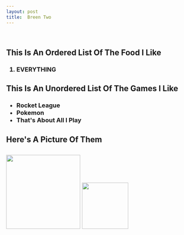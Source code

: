 ```yaml
---
layout: post
title:  Breen Two
---
```

 <br>
 <h2>This Is An Ordered List Of The Food I Like</h2>
<h3>
<ol>

<li>
EVERYTHING
</li>
</ol>
</h3>
<h2>This Is An Unordered List Of The Games I Like</h2>
<h3>
<!--This Starts An Unordered List-->
<ul>
<li>
Rocket League
</li>
<li>
Pokemon
</li>
<li>
That's About All I Play
</li>
</ul>
</h3>
<h2>Here's A Picture Of Them<h2>
 <img src="http://vignette1.wikia.nocookie.net/adventuretimewithfinnandjake/images/c/c2/Pokemon-logo.jpg/revision/latest?cb=20130307192515" width="200px"/>
 
 <img src="http://vignette1.wikia.nocookie.net/rocketleague/images/3/32/Rocket_League_Logo.png/revision/latest?cb=20150611180530" width="125px"/>
